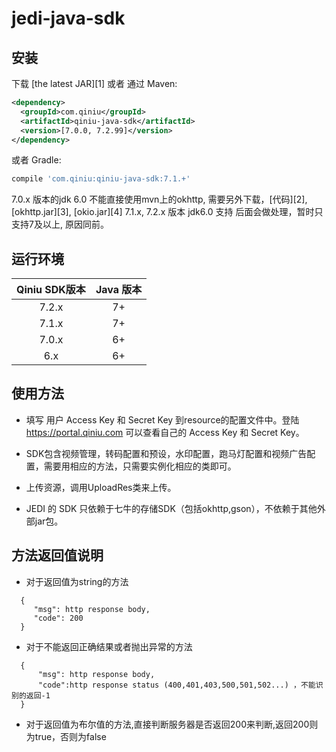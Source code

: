 # jedi-java-sdk


## 安装

下载 [the latest JAR][1] 或者 通过 Maven:
```xml
<dependency>
  <groupId>com.qiniu</groupId>
  <artifactId>qiniu-java-sdk</artifactId>
  <version>[7.0.0, 7.2.99]</version>
</dependency>
```
或者 Gradle:
```groovy
compile 'com.qiniu:qiniu-java-sdk:7.1.+'
```
7.0.x 版本的jdk 6.0 不能直接使用mvn上的okhttp, 需要另外下载，[代码][2], [okhttp.jar][3], [okio.jar][4]
7.1.x, 7.2.x 版本 jdk6.0 支持 后面会做处理，暂时只支持7及以上, 原因同前。

## 运行环境

| Qiniu SDK版本 | Java 版本 |
|:--------------------:|:---------------------------:|
|          7.2.x         |  7+ |
|          7.1.x         |  7+ |
|          7.0.x         |  6+ |
|          6.x         |  6+ |

## 使用方法

* 填写 用户 Access Key 和 Secret Key 到resource的配置文件中。登陆 https://portal.qiniu.com 可以查看自己的 Access Key 和 Secret Key。

* SDK包含视频管理，转码配置和预设，水印配置，跑马灯配置和视频广告配置，需要用相应的方法，只需要实例化相应的类即可。

* 上传资源，调用UploadRes类来上传。

* JEDI 的 SDK 只依赖于七牛的存储SDK（包括okhttp,gson），不依赖于其他外部jar包。


## 方法返回值说明
* 对于返回值为string的方法
```
  {
     "msg": http response body,
     "code": 200
  }
```
* 对于不能返回正确结果或者抛出异常的方法
```
  {
      "msg": http response body,
      "code":http response status (400,401,403,500,501,502...) ，不能识别的返回-1
  }
```
* 对于返回值为布尔值的方法,直接判断服务器是否返回200来判断,返回200则为true，否则为false





